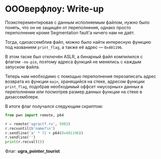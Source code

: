 # ОООверфлоу: Write-up

Поэксперементировав с данным исполняемым файлом, нужно было понять, что он не защищён от переполнения, однако просто переполнение кроме Segmentation fault'а ничего нам не даёт. 

Тогда, сдизассемблив файл, можно было найти интересную функцию под названием `print_flag`, а также её адрес — `0x401196`.

В этом таске был отключён ASLR, а бинарный файл компилился с флагом `-no-pie`, поэтому адреса функций не менялись с каждым запуском файла.

Теперь нам необходимо с помощью переполнения перезаписать адрес возврата из функции `main`, хранящийся на стеке, адресом функции `print_flag`, подобрав необходимый оффсет «мусорных» данных в переполнении или посмотрев размер данных функции на стеке в дизассемблере.

В итоге флаг получался следующим скриптом:

```python
from pwn import remote, p64

r = remote('ugractf.ru', 5002)
r.recvuntil(b'name?\n')
r.sendline('a' * 72 + p64(0x401196))
r.sendline('')
print(r.recvall())
```

Флаг: **ugra_pointer_tourist**
